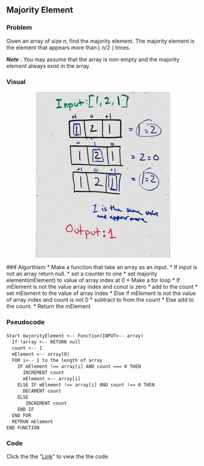 ## Majority Element

### Problem
Given an array of size n, find the majority element. The majority element is the element that appears more than ⌊ n/2 ⌋ times.

__*Note*__ : You may assume that the array is non-empty and the majority element always exist in the array.

### Visual
<p align="center">
<img src="MajorityElm.jpg"  width="350" >
</p>
### Algorthism
* Make a function that take an array as an input.
  * If input is not an array return null. 
* set a counter to one
* set majority element(mElement) to value of array index at 0
* Make a for loop 
  *  If mElement is not the value array index and conut is zero
      * add to the count
      * set mElement to the value of array index
  * Else if mElement is not the value of array index and count is not 0
      * subtract to from the count 
  * Else add to the count.
* Return the mElement

### Pseudocode
````
Start majorityElement <-- Function(INPUT<-- array)
  If !array <-- RETURN null
  count <-- 1
  mElement <-- array[0]
  FOR i<-- 1 to the length of array
    IF mElement !== array[i] AND count === 0 THEN
      INCREMENT count
      mElement <-- array[i]
    ELSE IF mElement !== array[i] AND count !== 0 THEN
      DECAMENT count
    ELSE 
       INCREMENT count
    END IF
  END FOR
  RETRUN mElement
END FUNCTION
````
### Code
 Click the the "[Link](majorityElement.js)" to view the the code. 